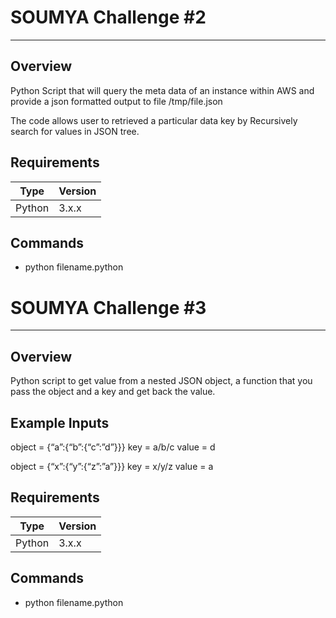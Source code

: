 # SOUMYA Challenge #2 
-------------------------

## Overview
Python Script that will query the meta data of an instance within AWS
and provide a json formatted output to file /tmp/file.json

The code allows user to retrieved a particular data key by Recursively search for values in JSON tree.

<a name="requirements"/>

## Requirements
Type | Version
----------- | -----------
Python | 3.x.x

## Commands
 - python filename.python
 

# SOUMYA Challenge #3 
-------------------------

## Overview
Python script to get value from a nested JSON object, a function that you pass the object and a key and get back the value.

Example Inputs
--------------
object = {“a”:{“b”:{“c”:”d”}}}
key = a/b/c
value = d

object = {“x”:{“y”:{“z”:”a”}}}
key = x/y/z
value = a


<a name="requirements"/>

## Requirements
Type | Version
----------- | -----------
Python | 3.x.x

## Commands
 - python filename.python
